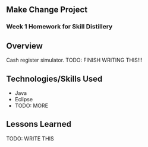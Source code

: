 ## Make Change Project

### Week 1 Homework for Skill Distillery

## Overview

Cash register simulator.
TODO: FINISH WRITING THIS!!!

## Technologies/Skills Used

* Java
* Eclipse
* TODO: MORE 

## Lessons Learned

TODO: WRITE THIS